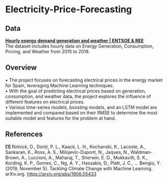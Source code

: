 # Electricity-Price-Forecasting

## Data
**[Hourly energy demand generation and weather | ENTSOE & REE](https://www.kaggle.com/datasets/nicholasjhana/energy-consumption-generation-prices-and-weather)**</br>
The dataset includes hourly data on Energy Generation, Consumption, Pricing, and Weather from 2015 to 2018.

## Overview
• The project focuses on forecasting electrical prices in the energy market for Spain, leveraging Machine Learning techniques.</br>
• With the goal of predicting electrical prices based on generation, consumption, and weather data, the project explores the influence of different features on electrical prices.</br>
• Various time-series models, boosting models, and an LSTM model are implemented and compared based on their RMSE to determine the most suitable model and features for the problem at hand.

## References
**[1]** Rolnick, D., Donti, P. L., Kaack, L. H., Kochanski, K., Lacoste, A., Sankaran, K., Ross, A. S., Milojevic-Dupont, N., Jaques, N., Waldman-Brown, A., Luccioni, A., Maharaj, T., Sherwin, E. D., Mukkavilli, S. K., Kording, K. P., Gomes, C., Ng, A. Y., Hassabis, D., Platt, J. C., … Bengio, Y. (2019, November 5). Tackling Climate Change with Machine Learning. arXiv.org. https://arxiv.org/abs/1906.05433 
